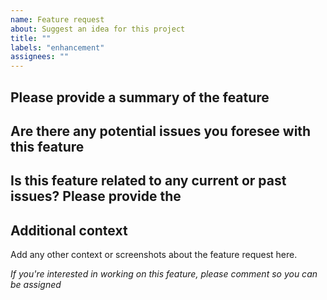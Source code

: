```yaml
---
name: Feature request
about: Suggest an idea for this project
title: ""
labels: "enhancement"
assignees: ""
---
```


## Please provide a summary of the feature

## Are there any potential issues you foresee with this feature

## Is this feature related to any current or past issues? Please provide the

## Additional context

Add any other context or screenshots about the feature request here.

_If you're interested in working on this feature, please comment so you can be assigned_
